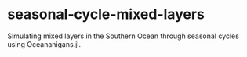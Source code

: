 # seasonal-cycle-mixed-layers
Simulating mixed layers in the Southern Ocean through seasonal cycles using Oceananigans.jl.
